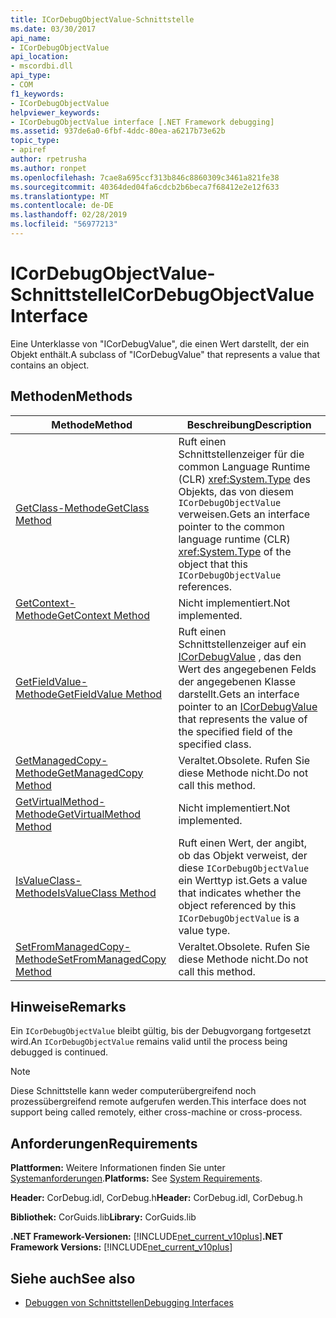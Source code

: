 ```yaml
---
title: ICorDebugObjectValue-Schnittstelle
ms.date: 03/30/2017
api_name:
- ICorDebugObjectValue
api_location:
- mscordbi.dll
api_type:
- COM
f1_keywords:
- ICorDebugObjectValue
helpviewer_keywords:
- ICorDebugObjectValue interface [.NET Framework debugging]
ms.assetid: 937de6a0-6fbf-4ddc-80ea-a6217b73e62b
topic_type:
- apiref
author: rpetrusha
ms.author: ronpet
ms.openlocfilehash: 7cae8a695ccf313b846c8860309c3461a821fe38
ms.sourcegitcommit: 40364ded04fa6cdcb2b6beca7f68412e2e12f633
ms.translationtype: MT
ms.contentlocale: de-DE
ms.lasthandoff: 02/28/2019
ms.locfileid: "56977213"
---
```

# <a name="icordebugobjectvalue-interface"></a><span data-ttu-id="dc8b8-102">ICorDebugObjectValue-Schnittstelle</span><span class="sxs-lookup"><span data-stu-id="dc8b8-102">ICorDebugObjectValue Interface</span></span>

<span data-ttu-id="dc8b8-103">Eine Unterklasse von "ICorDebugValue", die einen Wert darstellt, der ein Objekt enthält.</span><span class="sxs-lookup"><span data-stu-id="dc8b8-103">A subclass of "ICorDebugValue" that represents a value that contains an object.</span></span>  
  
## <a name="methods"></a><span data-ttu-id="dc8b8-104">Methoden</span><span class="sxs-lookup"><span data-stu-id="dc8b8-104">Methods</span></span>  
  
|<span data-ttu-id="dc8b8-105">Methode</span><span class="sxs-lookup"><span data-stu-id="dc8b8-105">Method</span></span>|<span data-ttu-id="dc8b8-106">Beschreibung</span><span class="sxs-lookup"><span data-stu-id="dc8b8-106">Description</span></span>|  
|------------|-----------------|  
|[<span data-ttu-id="dc8b8-107">GetClass-Methode</span><span class="sxs-lookup"><span data-stu-id="dc8b8-107">GetClass Method</span></span>](../../../../docs/framework/unmanaged-api/debugging/icordebugobjectvalue-getclass-method.md)|<span data-ttu-id="dc8b8-108">Ruft einen Schnittstellenzeiger für die common Language Runtime (CLR) <xref:System.Type> des Objekts, das von diesem `ICorDebugObjectValue` verweisen.</span><span class="sxs-lookup"><span data-stu-id="dc8b8-108">Gets an interface pointer to the common language runtime (CLR) <xref:System.Type> of the object that this `ICorDebugObjectValue` references.</span></span>|  
|[<span data-ttu-id="dc8b8-109">GetContext-Methode</span><span class="sxs-lookup"><span data-stu-id="dc8b8-109">GetContext Method</span></span>](../../../../docs/framework/unmanaged-api/debugging/icordebugobjectvalue-getcontext-method.md)|<span data-ttu-id="dc8b8-110">Nicht implementiert.</span><span class="sxs-lookup"><span data-stu-id="dc8b8-110">Not implemented.</span></span>|  
|[<span data-ttu-id="dc8b8-111">GetFieldValue-Methode</span><span class="sxs-lookup"><span data-stu-id="dc8b8-111">GetFieldValue Method</span></span>](../../../../docs/framework/unmanaged-api/debugging/icordebugobjectvalue-getfieldvalue-method.md)|<span data-ttu-id="dc8b8-112">Ruft einen Schnittstellenzeiger auf ein [ICorDebugValue](../../../../docs/framework/unmanaged-api/debugging/icordebugvalue-interface.md) , das den Wert des angegebenen Felds der angegebenen Klasse darstellt.</span><span class="sxs-lookup"><span data-stu-id="dc8b8-112">Gets an interface pointer to an [ICorDebugValue](../../../../docs/framework/unmanaged-api/debugging/icordebugvalue-interface.md) that represents the value of the specified field of the specified class.</span></span>|  
|[<span data-ttu-id="dc8b8-113">GetManagedCopy-Methode</span><span class="sxs-lookup"><span data-stu-id="dc8b8-113">GetManagedCopy Method</span></span>](../../../../docs/framework/unmanaged-api/debugging/icordebugobjectvalue-getmanagedcopy-method.md)|<span data-ttu-id="dc8b8-114">Veraltet.</span><span class="sxs-lookup"><span data-stu-id="dc8b8-114">Obsolete.</span></span> <span data-ttu-id="dc8b8-115">Rufen Sie diese Methode nicht.</span><span class="sxs-lookup"><span data-stu-id="dc8b8-115">Do not call this method.</span></span>|  
|[<span data-ttu-id="dc8b8-116">GetVirtualMethod-Methode</span><span class="sxs-lookup"><span data-stu-id="dc8b8-116">GetVirtualMethod Method</span></span>](../../../../docs/framework/unmanaged-api/debugging/icordebugobjectvalue-getvirtualmethod-method.md)|<span data-ttu-id="dc8b8-117">Nicht implementiert.</span><span class="sxs-lookup"><span data-stu-id="dc8b8-117">Not implemented.</span></span>|  
|[<span data-ttu-id="dc8b8-118">IsValueClass-Methode</span><span class="sxs-lookup"><span data-stu-id="dc8b8-118">IsValueClass Method</span></span>](../../../../docs/framework/unmanaged-api/debugging/icordebugobjectvalue-isvalueclass-method.md)|<span data-ttu-id="dc8b8-119">Ruft einen Wert, der angibt, ob das Objekt verweist, der diese `ICorDebugObjectValue` ein Werttyp ist.</span><span class="sxs-lookup"><span data-stu-id="dc8b8-119">Gets a value that indicates whether the object referenced by this `ICorDebugObjectValue` is a value type.</span></span>|  
|[<span data-ttu-id="dc8b8-120">SetFromManagedCopy-Methode</span><span class="sxs-lookup"><span data-stu-id="dc8b8-120">SetFromManagedCopy Method</span></span>](../../../../docs/framework/unmanaged-api/debugging/icordebugobjectvalue-setfrommanagedcopy-method.md)|<span data-ttu-id="dc8b8-121">Veraltet.</span><span class="sxs-lookup"><span data-stu-id="dc8b8-121">Obsolete.</span></span> <span data-ttu-id="dc8b8-122">Rufen Sie diese Methode nicht.</span><span class="sxs-lookup"><span data-stu-id="dc8b8-122">Do not call this method.</span></span>|  
  
## <a name="remarks"></a><span data-ttu-id="dc8b8-123">Hinweise</span><span class="sxs-lookup"><span data-stu-id="dc8b8-123">Remarks</span></span>  
 <span data-ttu-id="dc8b8-124">Ein `ICorDebugObjectValue` bleibt gültig, bis der Debugvorgang fortgesetzt wird.</span><span class="sxs-lookup"><span data-stu-id="dc8b8-124">An `ICorDebugObjectValue` remains valid until the process being debugged is continued.</span></span>  
  
> [!NOTE]
>  <span data-ttu-id="dc8b8-125">Diese Schnittstelle kann weder computerübergreifend noch prozessübergreifend remote aufgerufen werden.</span><span class="sxs-lookup"><span data-stu-id="dc8b8-125">This interface does not support being called remotely, either cross-machine or cross-process.</span></span>  
  
## <a name="requirements"></a><span data-ttu-id="dc8b8-126">Anforderungen</span><span class="sxs-lookup"><span data-stu-id="dc8b8-126">Requirements</span></span>  
 <span data-ttu-id="dc8b8-127">**Plattformen:** Weitere Informationen finden Sie unter [Systemanforderungen](../../../../docs/framework/get-started/system-requirements.md).</span><span class="sxs-lookup"><span data-stu-id="dc8b8-127">**Platforms:** See [System Requirements](../../../../docs/framework/get-started/system-requirements.md).</span></span>  
  
 <span data-ttu-id="dc8b8-128">**Header:** CorDebug.idl, CorDebug.h</span><span class="sxs-lookup"><span data-stu-id="dc8b8-128">**Header:** CorDebug.idl, CorDebug.h</span></span>  
  
 <span data-ttu-id="dc8b8-129">**Bibliothek:** CorGuids.lib</span><span class="sxs-lookup"><span data-stu-id="dc8b8-129">**Library:** CorGuids.lib</span></span>  
  
 <span data-ttu-id="dc8b8-130">**.NET Framework-Versionen:** [!INCLUDE[net_current_v10plus](../../../../includes/net-current-v10plus-md.md)]</span><span class="sxs-lookup"><span data-stu-id="dc8b8-130">**.NET Framework Versions:** [!INCLUDE[net_current_v10plus](../../../../includes/net-current-v10plus-md.md)]</span></span>  
  
## <a name="see-also"></a><span data-ttu-id="dc8b8-131">Siehe auch</span><span class="sxs-lookup"><span data-stu-id="dc8b8-131">See also</span></span>
- [<span data-ttu-id="dc8b8-132">Debuggen von Schnittstellen</span><span class="sxs-lookup"><span data-stu-id="dc8b8-132">Debugging Interfaces</span></span>](../../../../docs/framework/unmanaged-api/debugging/debugging-interfaces.md)

